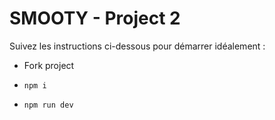 # SMOOTY - Project 2

Suivez les instructions ci-dessous pour démarrer idéalement :

- Fork project

- ```npm i```

-  ```npm run dev```
